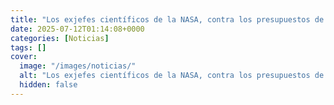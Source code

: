 ```yaml
---
title: "Los exjefes científicos de la NASA, contra los presupuestos de Trump - «Cederemos el liderazgo a China»"
date: 2025-07-12T01:14:08+0000
categories: [Noticias]
tags: []
cover:
  image: "/images/noticias/"
  alt: "Los exjefes científicos de la NASA, contra los presupuestos de Trump - «Cederemos el liderazgo a China»"
  hidden: false
---
```



